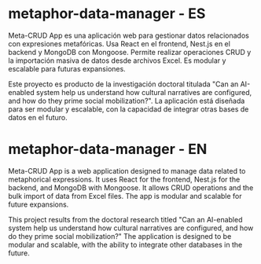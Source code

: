 # metaphor-data-manager - ES
Meta-CRUD App es una aplicación web para gestionar datos relacionados con expresiones metafóricas. Usa React en el frontend, Nest.js en el backend y MongoDB con Mongoose. Permite realizar operaciones CRUD y la importación masiva de datos desde archivos Excel. Es modular y escalable para futuras expansiones.

Este proyecto es producto de la investigación doctoral titulada "Can an AI-enabled system help us understand how cultural narratives are configured, and how do they prime social mobilization?". La aplicación está diseñada para ser modular y escalable, con la capacidad de integrar otras bases de datos en el futuro.

# metaphor-data-manager - EN

Meta-CRUD App is a web application designed to manage data related to metaphorical expressions. It uses React for the frontend, Nest.js for the backend, and MongoDB with Mongoose. It allows CRUD operations and the bulk import of data from Excel files. The app is modular and scalable for future expansions.

This project results from the doctoral research titled "Can an AI-enabled system help us understand how cultural narratives are configured, and how do they prime social mobilization?" The application is designed to be modular and scalable, with the ability to integrate other databases in the future.
